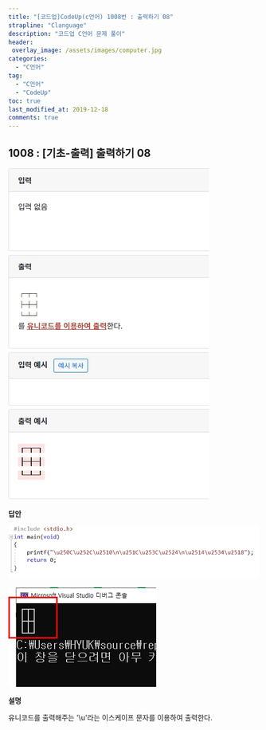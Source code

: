 ```yaml
---
title: "[코드업]CodeUp(c언어) 1008번 : 출력하기 08"
strapline: "Clanguage"
description: "코드업 C언어 문제 풀이"
header:
 overlay_image: /assets/images/computer.jpg
categories:
  - "C언어"
tag:
  - "C언어"
  - "CodeUp"
toc: true
last_modified_at: 2019-12-18
comments: true
---
```


## 1008 : [기초-출력] 출력하기 08

![c1008](/assets/images/c1008.jpg)

**답안**<br>

![c1008](/assets/images/c1008-2.jpg)

![c1008](/assets/images/c1008-1.jpg)

**설명**

유니코드를 출력해주는 '\u'라는 이스케이프 문자를 이용하여 출력한다. 



